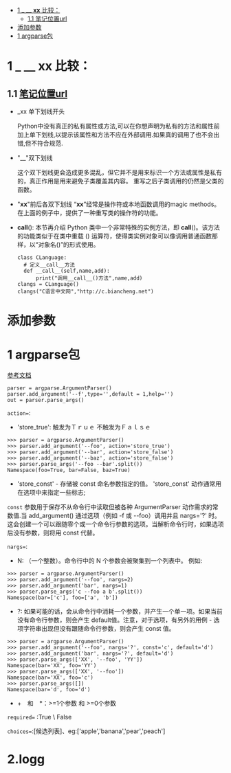 <!-- TOC -->

- [1 _ __ __xx__ 比较：](#1-_-__-xx-比较)
  - [1.1 笔记位置url](#11-笔记位置url)
- [添加参数](#添加参数)
- [1 argparse包](#1-argparse包)

<!-- /TOC -->
# 1 _ __ __xx__ 比较：
## 1.1 [笔记位置url](https://www.cnblogs.com/kongk/p/8643691.html)
* _xx 单下划线开头
  
  Python中没有真正的私有属性或方法,可以在你想声明为私有的方法和属性前加上单下划线,以提示该属性和方法不应在外部调用.如果真的调用了也不会出错,但不符合规范.
* "__"双下划线
  
  这个双下划线更会造成更多混乱，但它并不是用来标识一个方法或属性是私有的，真正作用是用来避免子类覆盖其内容。 重写之后子类调用的仍然是父类的函数。
* "__xx__"前后各双下划线
  “__xx__”经常是操作符或本地函数调用的magic methods。在上面的例子中，提供了一种重写类的操作符的功能。
* __call__():
  本节再介绍 Python 类中一个非常特殊的实例方法，即 __call__()。该方法的功能类似于在类中重载 () 运算符，使得类实例对象可以像调用普通函数那样，以“对象名()”的形式使用。
  ```
  class CLanguage:
    # 定义__call__方法
    def __call__(self,name,add):
        print("调用__call__()方法",name,add)
  clangs = CLanguage()
  clangs("C语言中文网","http://c.biancheng.net")
  ```

# 添加参数


# 1 argparse包
[参考文档](https://docs.python.org/zh-cn/3/library/argparse.html#the-add-argument-method)


```
parser = argparse.ArgumentParser()
parser.add_argument('--f',type='',default = 1,help='')
out = parser.parse_args()
```
``action=``:

* 'store_true': 触发为Ｔｒｕｅ 不触发为Ｆａｌｓｅ
```
>>> parser = argparse.ArgumentParser()
>>> parser.add_argument('--foo', action='store_true')
>>> parser.add_argument('--bar', action='store_false')
>>> parser.add_argument('--baz', action='store_false')
>>> parser.parse_args('--foo --bar'.split())
Namespace(foo=True, bar=False, baz=True)
```
* 'store_const' - 存储被 const 命名参数指定的值。 'store_const' 动作通常用在选项中来指定一些标志;

``const`` 参数用于保存不从命令行中读取但被各种 ArgumentParser 动作需求的常数值.当 add_argument() 通过选项（例如 -f 或 --foo）调用并且 nargs='?' 时。这会创建一个可以跟随零个或一个命令行参数的选项。当解析命令行时，如果选项后没有参数，则将用 const 代替。

``nargs=``:
* N: （一个整数）。命令行中的 N 个参数会被聚集到一个列表中。 例如:
```
>>> parser = argparse.ArgumentParser()
>>> parser.add_argument('--foo', nargs=2)
>>> parser.add_argument('bar', nargs=1)
>>> parser.parse_args('c --foo a b'.split())
Namespace(bar=['c'], foo=['a', 'b'])
```
* ?: 如果可能的话，会从命令行中消耗一个参数，并产生一个单一项。如果当前没有命令行参数，则会产生 default值。注意，对于选项，有另外的用例 - 选项字符串出现但没有跟随命令行参数，则会产生 const 值。
```
>>> parser = argparse.ArgumentParser()
>>> parser.add_argument('--foo', nargs='?', const='c', default='d')
>>> parser.add_argument('bar', nargs='?', default='d')
>>> parser.parse_args(['XX', '--foo', 'YY'])
Namespace(bar='XX', foo='YY')
>>> parser.parse_args(['XX', '--foo'])
Namespace(bar='XX', foo='c')
>>> parser.parse_args([])
Namespace(bar='d', foo='d')
```
* +　和　*：>=1个参数 和 >=0个参数 

``required=`` :True \ False

``choices=``:[候选列表]、eg:['apple','banana','pear','peach']




# 2.logg
